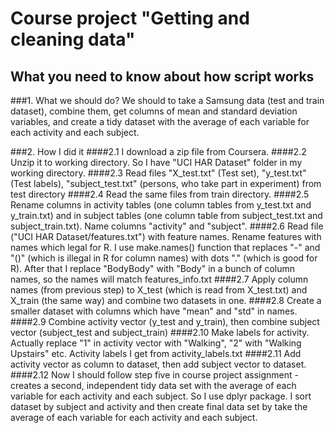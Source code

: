 # Course project "Getting and cleaning data"
## What you need to know about how script works

###1. What we should do? 
We should to take a Samsung data (test and train dataset), combine them, get columns of mean and standard deviation variables, and create a tidy dataset with the average of each variable for each activity and each subject.

###2. How I did it
####2.1 I download a zip file from Coursera. 
####2.2 Unzip it to working directory. So I have "UCI HAR Dataset" folder in my working directory. 
####2.3 Read files "X_test.txt" (Test set), "y_test.txt"(Test labels), "subject_test.txt" (persons, who take part in experiment) from test directory
####2.4 Read the same files from train directory. 
####2.5 Rename columns in activity tables (one column tables from y_test.txt and y_train.txt) and in subject tables (one column table from subject_test.txt and subject_train.txt). Name columns "activity" and "subject".
####2.6 Read file ("UCI HAR Dataset/features.txt") with feature names. Rename features with names which legal for R. I use make.names() function that replaces "-" and "()" (which is illegal in R for column names) with dots "." (which is good for R). After that I replace "BodyBody" with "Body" in a bunch of column names, so the names will match features_info.txt
####2.7 Apply column names (from previous step) to X_test (which is read from X_test.txt) and X_train (the same way) and combine two datasets in one.
####2.8 Create a smaller dataset with columns which have "mean" and "std" in names. 
####2.9 Combine activity vector (y_test and y_train), then combine subject vector (subject_test and subject_train)
####2.10 Make labels for activity. Actually replace "1" in activity vector with "Walking", "2" with "Walking Upstairs" etc. Activity labels I get from activity_labels.txt
####2.11 Add activity vector as column to dataset, then add subject vector to dataset.
####2.12 Now I should follow step five in course project assignment - creates a second, independent tidy data set with the average of each variable for each activity and each subject. So I use dplyr package. I sort dataset by subject and activity and then create final data set by take the average of each variable for each activity and each subject.
      

